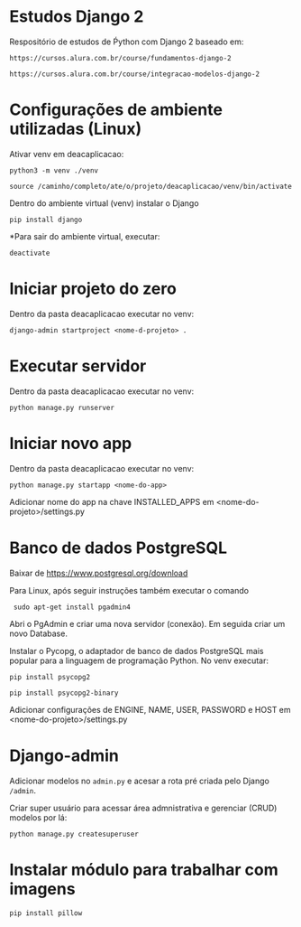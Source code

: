 # Estudos Django 2

Respositório de estudos de Ṕython com Django 2 baseado em:
            
    https://cursos.alura.com.br/course/fundamentos-django-2
    
    https://cursos.alura.com.br/course/integracao-modelos-django-2


# Configurações de ambiente utilizadas (Linux)
 
Ativar venv em deacaplicacao:

```python3 -m venv ./venv```

```source /caminho/completo/ate/o/projeto/deacaplicacao/venv/bin/activate```

Dentro do ambiente virtual (venv) instalar o Django

```pip install django```

*Para sair do ambiente virtual, executar:

```deactivate```


# Iniciar projeto do zero

Dentro da pasta deacaplicacao executar no venv:

```django-admin startproject <nome-d-projeto> .```

# Executar servidor

Dentro da pasta deacaplicacao executar no venv:

```python manage.py runserver```


# Iniciar novo app

Dentro da pasta deacaplicacao executar no venv:

```python manage.py startapp <nome-do-app>```

Adicionar nome do app na chave INSTALLED_APPS em \<nome-do-projeto>/settings.py

# Banco de dados PostgreSQL

Baixar de https://www.postgresql.org/download

Para Linux, após seguir instruções também executar o comando

``` sudo apt-get install pgadmin4```

Abri o PgAdmin e criar uma nova servidor (conexão). Em seguida criar um novo Database. 

Instalar o Pycopg, o adaptador de banco de dados PostgreSQL mais popular para a linguagem de programação Python. No venv executar:

```pip install psycopg2```

```pip install psycopg2-binary```

Adicionar configurações de ENGINE, NAME, USER, PASSWORD e HOST em \<nome-do-projeto>/settings.py

# Django-admin

Adicionar modelos no `admin.py` e acesar a rota pré criada pelo Django `/admin`.

Criar super usuário para acessar área admnistrativa e gerenciar (CRUD) modelos por lá:

```python manage.py createsuperuser```

# Instalar módulo para trabalhar com imagens

``` pip install pillow ```